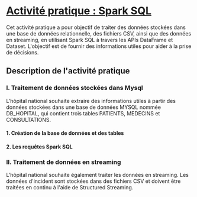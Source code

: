 
# [Activité pratique : Spark SQL](https://github.com/HOUD-FatimaEzzahra/TPs-Big-Data/tree/main/Activite%20pratique%20Spark%20SQL)
Cet activité pratique a pour objectif de traiter des données stockées dans une base de données relationnelle, des fichiers CSV, ainsi que des données en streaming, en utilisant Spark SQL à travers les APIs DataFrame et Dataset. L'objectif est de fournir des informations utiles pour aider à la prise de décisions.
## Description de l'activité pratique
### I. Traitement de données stockées dans Mysql

L'hôpital national souhaite extraire des informations utiles à partir des données stockées dans une base de données MYSQL nommée DB_HOPITAL, qui contient trois tables PATIENTS, MEDECINS et CONSULTATIONS.

#### 1. Création de la base de données et des tables
#### 2. Les requêtes Spark SQL

### II. Traitement de données en streaming
L'hôpital national souhaite également traiter les données en streaming. Les données d'incident sont stockées dans des fichiers CSV et doivent être traitées en continu à l'aide de Structured Streaming.

